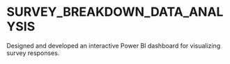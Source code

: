 # SURVEY_BREAKDOWN_DATA_ANALYSIS
Designed and developed an interactive Power BI dashboard for visualizing survey responses.

